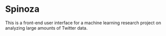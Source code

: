 # Spinoza

This is a front-end user interface for a machine learning research project on analyzing large amounts of Twitter data.
